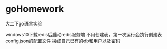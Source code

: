 # goHomework
大二下go语言实验

windows10下载redis后启动redis服务端
不用创建表，第一次运行会执行创建表
config.json的配置文件
换成自己已有的db和用户以及密码
